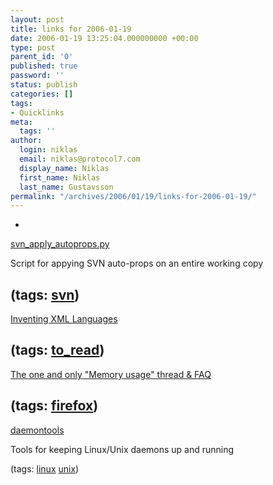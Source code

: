 ```yaml
---
layout: post
title: links for 2006-01-19
date: 2006-01-19 13:25:04.000000000 +00:00
type: post
parent_id: '0'
published: true
password: ''
status: publish
categories: []
tags:
- Quicklinks
meta:
  tags: ''
author:
  login: niklas
  email: niklas@protocol7.com
  display_name: Niklas
  first_name: Niklas
  last_name: Gustavsson
permalink: "/archives/2006/01/19/links-for-2006-01-19/"
---
```

- 
[svn\_apply\_autoprops.py](http://svn.collab.net/repos/svn/trunk/contrib/client-side/svn_apply_autoprops.py)

Script for appying SVN auto-props on an entire working copy

(tags: [svn](http://del.icio.us/protocol7/svn))
- 
[Inventing XML Languages](http://norman.walsh.name/2006/01/17/xmlLanguages)

(tags: [to\_read](http://del.icio.us/protocol7/to_read))
- 
[The one and only "Memory usage" thread & FAQ](http://forums.mozillazine.org/viewtopic.php?t=354828)

(tags: [firefox](http://del.icio.us/protocol7/firefox))
- 
[daemontools](http://cr.yp.to/daemontools.html)

Tools for keeping Linux/Unix daemons up and running

(tags: [linux](http://del.icio.us/protocol7/linux) [unix](http://del.icio.us/protocol7/unix))
